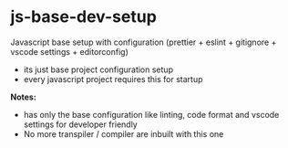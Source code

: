 # js-base-dev-setup

Javascript base setup with configuration (prettier + eslint + gitignore + vscode settings + editorconfig)

- its just base project configuration setup
- every javascript project requires this for startup

**Notes:**

- has only the base configuration like linting, code format and vscode settings for developer friendly
- No more transpiler / compiler are inbuilt with this one
